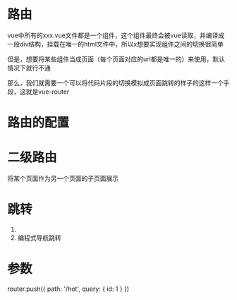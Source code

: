 # 路由
vue中所有的xxx.vue文件都是一个组件，这个组件最终会被vue读取，并编译成一段div结构，挂载在唯一的html文件中，所以x想要实现组件之间的切换很简单

但是，想要将某些组件当成页面（每个页面对应的url都是唯一的）来使用，默认情况下就行不通

那么，我们就需要一个可以将代码片段的切换模拟成页面跳转的样子的这样一个手段，这就是vue-router

# 路由的配置

# 二级路由
将某个页面作为另一个页面的子页面展示

# 跳转
1. <router-link>
2. 编程式导航跳转

# 参数
 router.push({ path: '/hot', query: { id: 1 } })